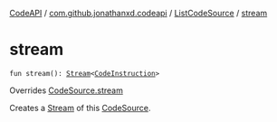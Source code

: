 [CodeAPI](../../index.md) / [com.github.jonathanxd.codeapi](../index.md) / [ListCodeSource](index.md) / [stream](.)

# stream

`fun stream(): `[`Stream`](http://docs.oracle.com/javase/6/docs/api/java/util/stream/Stream.html)`<`[`CodeInstruction`](../-code-instruction.md)`>`

Overrides [CodeSource.stream](../-code-source/stream.md)

Creates a [Stream](http://docs.oracle.com/javase/6/docs/api/java/util/stream/Stream.html) of this [CodeSource](../-code-source/index.md).

